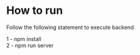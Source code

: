 # How to run

Follow the following statement to execute backend

1 - npm install<br>
2 - npm run server
